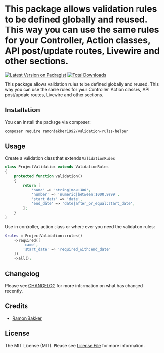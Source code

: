 # This package allows validation rules to be defined globally and reused. This way you can use the same rules for your Controller, Action classes, API post/update routes, Livewire and other sections.

[![Latest Version on Packagist](https://img.shields.io/packagist/v/ramonbakker1992/validation-rules-helper.svg?style=flat-square)](https://packagist.org/packages/ramonbakker1992/validation-rules-helper)
[![Total Downloads](https://img.shields.io/packagist/dt/ramonbakker1992/validation-rules-helper.svg?style=flat-square)](https://packagist.org/packages/ramonbakker1992/validation-rules-helper)

This package allows validation rules to be defined globally and reused. This way you can use the same rules for your Controller, Action classes, API post/update routes, Livewire and other sections.

## Installation

You can install the package via composer:

```bash
composer require ramonbakker1992/validation-rules-helper
```

## Usage

Create a validation class that extends `ValidationRules`

```php
class ProjectValidation extends ValidationRules
{
    protected function validation()
    {
        return [
            'name' => 'string|max:100',
            'number' => 'numeric|between:1000,9999',
            'start_date' => 'date',
            'end_date' => 'date|after_or_equal:start_date',
        ];
    }
}
```

Use in controller, action class or where ever you need the validation rules:

```php
$rules = ProjectValidation::rules()
    ->required([
        'name',
        'start_date' => 'required_with:end_date'
    ])
    ->all();
```

## Changelog

Please see [CHANGELOG](CHANGELOG.md) for more information on what has changed recently.

## Credits

- [Ramon Bakker](https://github.com/ramonbakker1992)

## License

The MIT License (MIT). Please see [License File](LICENSE.md) for more information.
